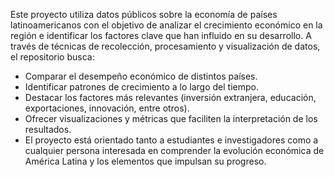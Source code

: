 Este proyecto utiliza datos públicos sobre la economía de países latinoamericanos con el objetivo de analizar el crecimiento económico en la región e identificar los factores clave que han influido en su desarrollo.
A través de técnicas de recolección, procesamiento y visualización de datos, el repositorio busca:
- Comparar el desempeño económico de distintos países.
- Identificar patrones de crecimiento a lo largo del tiempo.
- Destacar los factores más relevantes (inversión extranjera, educación, exportaciones, innovación, entre otros).
- Ofrecer visualizaciones y métricas que faciliten la interpretación de los resultados.
- El proyecto está orientado tanto a estudiantes e investigadores como a cualquier persona interesada en comprender la evolución económica de América Latina y los elementos que impulsan su progreso.
